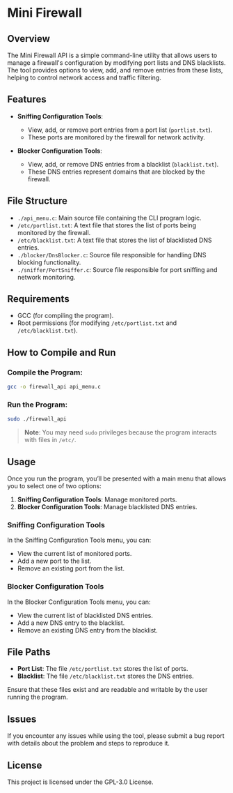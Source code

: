 
# Mini Firewall

## Overview
The Mini Firewall API is a simple command-line utility that allows users to manage a firewall's configuration by modifying port lists and DNS blacklists. The tool provides options to view, add, and remove entries from these lists, helping to control network access and traffic filtering.

## Features
- **Sniffing Configuration Tools**: 
  - View, add, or remove port entries from a port list (`portlist.txt`).
  - These ports are monitored by the firewall for network activity.
  
- **Blocker Configuration Tools**: 
  - View, add, or remove DNS entries from a blacklist (`blacklist.txt`).
  - These DNS entries represent domains that are blocked by the firewall.

## File Structure
- `./api_menu.c`: Main source file containing the CLI program logic.
- `/etc/portlist.txt`: A text file that stores the list of ports being monitored by the firewall.
- `/etc/blacklist.txt`: A text file that stores the list of blacklisted DNS entries.
- `./blocker/DnsBlocker.c`: Source file responsible for handling DNS blocking functionality.
- `./sniffer/PortSniffer.c`: Source file responsible for port sniffing and network monitoring.


## Requirements
- GCC (for compiling the program).
- Root permissions (for modifying `/etc/portlist.txt` and `/etc/blacklist.txt`).

## How to Compile and Run
### Compile the Program:
```bash
gcc -o firewall_api api_menu.c
```

### Run the Program:
```bash
sudo ./firewall_api
```
> **Note**: You may need `sudo` privileges because the program interacts with files in `/etc/`.


## Usage
Once you run the program, you’ll be presented with a main menu that allows you to select one of two options:
1. **Sniffing Configuration Tools**: Manage monitored ports.
2. **Blocker Configuration Tools**: Manage blacklisted DNS entries.

### Sniffing Configuration Tools
In the Sniffing Configuration Tools menu, you can:
- View the current list of monitored ports.
- Add a new port to the list.
- Remove an existing port from the list.

### Blocker Configuration Tools
In the Blocker Configuration Tools menu, you can:
- View the current list of blacklisted DNS entries.
- Add a new DNS entry to the blacklist.
- Remove an existing DNS entry from the blacklist.

## File Paths
- **Port List**: The file `/etc/portlist.txt` stores the list of ports.
- **Blacklist**: The file `/etc/blacklist.txt` stores the DNS entries.

Ensure that these files exist and are readable and writable by the user running the program.

## Issues
If you encounter any issues while using the tool, please submit a bug report with details about the problem and steps to reproduce it.

## License
This project is licensed under the GPL-3.0 License.

